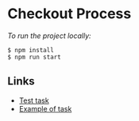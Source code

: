 # Checkout Process

_To run the project locally:_

```
$ npm install
$ npm run start
```

## Links

- [Test task](https://github.com/fs/test-tasks/tree/master/front-end)
- [Example of task](https://ecstatic-einstein-49f4a8.netlify.app/)
